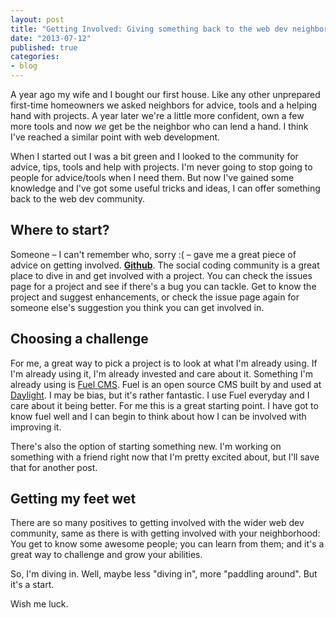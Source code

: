 ```yaml
---
layout: post
title: "Getting Involved: Giving something back to the web dev neighborhood"
date: "2013-07-12"
published: true
categories:
- blog
---
```


A year ago my wife and I bought our first house. Like any other unprepared first-time homeowners we asked neighbors for advice, tools and a helping hand with projects. A year later we're a little more confident, own a few more tools and now _we_ get be the neighbor who can lend a hand. I think I've reached a similar point with web development.

When I started out I was a bit green and I looked to the community for advice, tips, tools and help with projects. I'm never going to stop going to people for advice/tools when I need them. But now I've gained some knowledge and I've got some useful tricks and ideas, I can offer something back to the web dev community.

Where to start?
----
Someone &ndash; I can't remember who, sorry :( &ndash; gave me a great piece of advice on getting involved. [**Github**](http://github.com). The social coding community is a great place to dive in and get involved with a project. You can check the issues page for a project and see if there's a bug you can tackle. Get to know the project and suggest enhancements, or check the issue page again for someone else's suggestion you think you can get involved in.

Choosing a challenge
----
For me, a great way to pick a project is to look at what I'm already using. If I'm already using it, I'm already invested and care about it. Something I'm already using is [Fuel CMS](http://getfuelcms.com). Fuel is an open source CMS built by and used at [Daylight](http://thedaylightstudio.com). I may be bias, but it's rather fantastic. I use Fuel everyday and I care about it being better. For me this is a great starting point. I have got to know fuel well and I can begin to think about how I can be involved with improving it.

There's also the option of starting something new. I'm working on something with a friend right now that I'm pretty excited about, but I'll save that for another post.

Getting my feet wet
----
There are so many positives to getting involved with the wider web dev community, same as there is with getting involved with your neighborhood: You get to know some awesome people; you can learn from them; and it's a great way to challenge and grow your abilities. 

So, I'm diving in. Well, maybe less "diving in", more "paddling around". But it's a start.

Wish me luck.